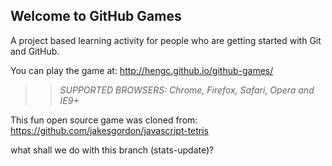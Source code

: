 ## Welcome to GitHub Games

A project based learning activity for people who are getting started with Git and GitHub.

You can play the game at: http://hengc.github.io/github-games/

>> _*SUPPORTED BROWSERS*: Chrome, Firefox, Safari, Opera and IE9+_

This fun open source game was cloned from: https://github.com/jakesgordon/javascript-tetris

what shall we do with this branch (stats-update)? 
